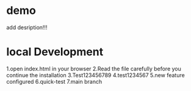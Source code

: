# demo
add desription!!!
# local Development
1.open index.html in your browser
2.Read the file carefully before you continue the installation
3.Test123456789
4.test1234567
5.new feature configured
6.quick-test
7.main branch

